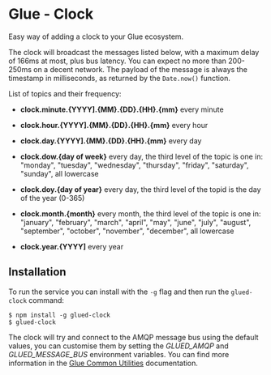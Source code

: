 Glue - Clock
============

Easy way of adding a clock to your Glue ecosystem.

The clock will broadcast the messages listed below, with a maximum delay of 
166ms at most, plus bus latency. You can expect no more than 200-250ms on a 
decent network. The payload of the message is always the timestamp in
milliseconds, as returned by the `Date.now()` function.

List of topics and their frequency:

- **clock.minute.{YYYY].{MM}.{DD}.{HH}.{mm}** every minute

- **clock.hour.{YYYY].{MM}.{DD}.{HH}.{mm}** every hour

- **clock.day.{YYYY].{MM}.{DD}.{HH}.{mm}** every day

- **clock.dow.{day of week}** every day, the third level of the topic is one in:
  "monday", "tuesday", "wednesday", "thursday", "friday", "saturday",
  "sunday", all lowercase

- **clock.doy.{day of year}** every day, the third level of the topid is the day
  of the year (0-365)

- **clock.month.{month}** every month, the third level of the topic is one in:
  "january", "february", "march", "april", "may", "june", "july", "august",
  "september", "october", "november", "december", all lowercase

- **clock.year.{YYYY]** every year

Installation
------------

To run the service you can install with the `-g` flag and then run the
`glued-clock` command:

    $ npm install -g glued-clock
    $ glued-clock

The clock will try and connect to the AMQP message bus using the default
values, you can customise them by setting the *GLUED_AMQP* and 
*GLUED_MESSAGE_BUS* environment variables. You can find more information in the
[Glue Common Utilities](https://github.com/ggioffreda/glued-common)
documentation.
